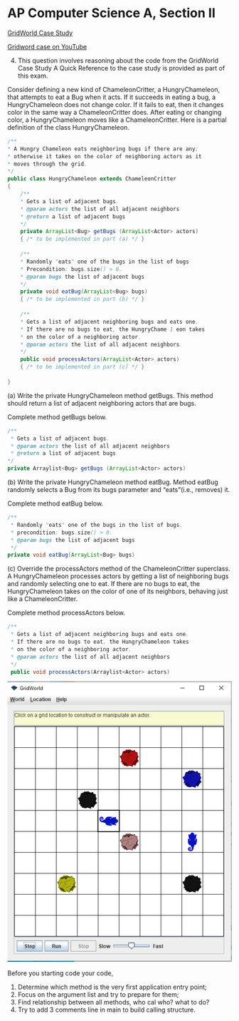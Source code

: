 # AP Computer Science A, Section II

[GridWorld Case Study](https://apcentral.collegeboard.org/courses/ap-computer-science-a/classroom-resources/gridworld-case-study)

[Gridword case on YouTube](https://www.youtube.com/watch?v=pF0HFYtbLLI)

4. This question involves reasoning about the code from the GridWorld Case Study A Quick Reference to the case study is provided as part of this exam. 

Consider defining a new kind of ChameleonCritter, a HungryChameleon, that attempts to eat a Bug when it acts. If it succeeds in eating a bug, a HungryChameleon does not change color. If it fails to eat, then it changes color in the same way a ChameleonCritter does. After eating or changing color, a HungryChameleon moves like a ChameleonCritter. Here is a partial definition of the class HungryChameleon. 

```java
/**
* A Hungry Chameleon eats neighboring bugs if there are any; 
* otherwise it takes on the color of neighboring actors as it 
* moves through the grid. 
*/
public class HungryChameleon extends ChameleonCritter
{
    /**
    * Gets a list of adjacent bugs. 
    * @param actors the list of all adjacent neighbors 
    * @return a list of adjacent bugs 
    */
    private ArrayList<Bug> getBugs (ArrayList<Actor> actors)
    { /* to be implemented in part (a) */ } 

    /**
    * Randomly "eats" one of the bugs in the list of bugs
    * Precondition: bugs.size() > 0. 
    * @param bugs the list of adjacent bugs 
    */
    private void eatBug(ArrayList<Bug> bugs)
    { /* to be implemented in part (b) */ } 

    /**
    * Gets a list of adjacent neighboring bugs and eats one.
    * If there are no bugs to eat, the HungryChame 1 eon takes
    * on the color of a neighboring actor. 
    * @param actors the list of all adjacent neighbors 
    */
    public void processActors(ArrayList<Actor> actors)
    { /* to be implemented in part (c) */ }

}
```

(a) Write the private HungryChameleon method getBugs. This method should return a list of adjacent neighboring actors that are bugs. 

Complete method getBugs below. 

```java
/**
 * Gets a list of adjacent bugs. 
 * @param actors the list of all adjacent neighbors 
 * @return a list of adjacent bugs
*/
private Arraylist<Bug> getBugs (ArrayList<Actor> actors)
```

(b) Write the private HungryChameleon method eatBug. Method eatBug randomly selects a Bug from its bugs parameter and “eats”(i.e., removes) it. 

Complete method eatBug below. 

```java
/**
 * Randomly "eats" one of the bugs in the list of bugs. 
 * precondition: bugs.size() > 0.
 * @param bugs the list of adjacent bugs 
 */
private void eatBug(ArrayList<Bug> bugs) 
```

(c) Override the processActors method of the ChameleonCritter superclass. A HungryChameleon processes actors by getting a list of neighboring bugs and randomly selecting one to eat. If there are no bugs to eat, the HungryChameleon takes on the color of one of its neighbors, behaving just like a ChameleonCritter. 

Complete method processActors below. 

```java
/**
 * Gets a list of adjacent neighboring bugs and eats one. 
 * If there are no bugs to eat, the HungryChameleon takes 
 * on the color of a neighboring actor. 
 * @param actors the list of all adjacent neighbors 
 */
 public void processActors(Arraylist<Actor> actors)
```

![GridWorld Case](images/sectionII-04.png)

Before you starting code your code,

1. Determine which method is the very first application entry point;
2. Focus on the argument list and try to prepare for them;
3. Find relationship between all methods, who cal who? what to do?
4. Try to add 3 comments line in main to build calling structure.